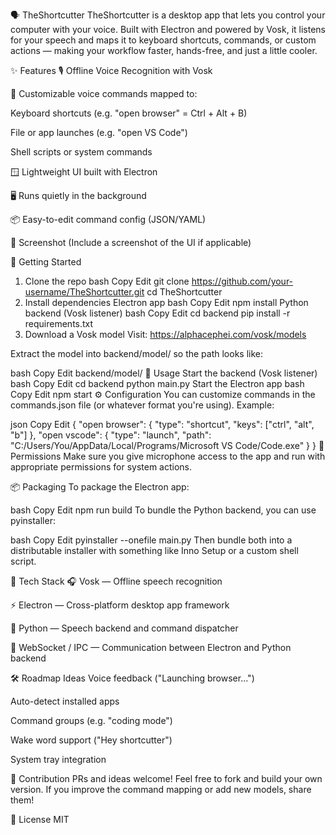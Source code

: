 🗣️ TheShortcutter
TheShortcutter is a desktop app that lets you control your computer with your voice. Built with Electron and powered by Vosk, it listens for your speech and maps it to keyboard shortcuts, commands, or custom actions — making your workflow faster, hands-free, and just a little cooler.

✨ Features
🎙️ Offline Voice Recognition with Vosk

🧠 Customizable voice commands mapped to:

Keyboard shortcuts (e.g. "open browser" = Ctrl + Alt + B)

File or app launches (e.g. "open VS Code")

Shell scripts or system commands

🪟 Lightweight UI built with Electron

🖥️ Runs quietly in the background

📦 Easy-to-edit command config (JSON/YAML)

📸 Screenshot
(Include a screenshot of the UI if applicable)

🚀 Getting Started
1. Clone the repo
bash
Copy
Edit
git clone https://github.com/your-username/TheShortcutter.git
cd TheShortcutter
2. Install dependencies
Electron app
bash
Copy
Edit
npm install
Python backend (Vosk listener)
bash
Copy
Edit
cd backend
pip install -r requirements.txt
3. Download a Vosk model
Visit: https://alphacephei.com/vosk/models

Extract the model into backend/model/ so the path looks like:

bash
Copy
Edit
backend/model/<model files here>
🧪 Usage
Start the backend (Vosk listener)
bash
Copy
Edit
cd backend
python main.py
Start the Electron app
bash
Copy
Edit
npm start
⚙️ Configuration
You can customize commands in the commands.json file (or whatever format you're using). Example:

json
Copy
Edit
{
  "open browser": {
    "type": "shortcut",
    "keys": ["ctrl", "alt", "b"]
  },
  "open vscode": {
    "type": "launch",
    "path": "C:/Users/You/AppData/Local/Programs/Microsoft VS Code/Code.exe"
  }
}
🔐 Permissions
Make sure you give microphone access to the app and run with appropriate permissions for system actions.

📦 Packaging
To package the Electron app:

bash
Copy
Edit
npm run build
To bundle the Python backend, you can use pyinstaller:

bash
Copy
Edit
pyinstaller --onefile main.py
Then bundle both into a distributable installer with something like Inno Setup or a custom shell script.

🧰 Tech Stack
🎧 Vosk — Offline speech recognition

⚡ Electron — Cross-platform desktop app framework

🐍 Python — Speech backend and command dispatcher

📡 WebSocket / IPC — Communication between Electron and Python backend

🛠️ Roadmap Ideas
 Voice feedback ("Launching browser...")

 Auto-detect installed apps

 Command groups (e.g. "coding mode")

 Wake word support ("Hey shortcutter")

 System tray integration

🙌 Contribution
PRs and ideas welcome! Feel free to fork and build your own version. If you improve the command mapping or add new models, share them!

📄 License
MIT
